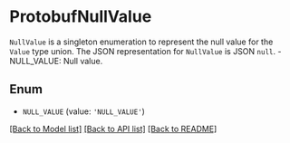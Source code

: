 # ProtobufNullValue

`NullValue` is a singleton enumeration to represent the null value for the `Value` type union.   The JSON representation for `NullValue` is JSON `null`.   - NULL_VALUE: Null value.

## Enum

* `NULL_VALUE` (value: `'NULL_VALUE'`)

[[Back to Model list]](../README.md#documentation-for-models) [[Back to API list]](../README.md#documentation-for-api-endpoints) [[Back to README]](../README.md)


